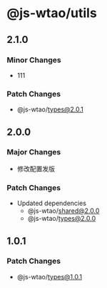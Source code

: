 # @js-wtao/utils

## 2.1.0

### Minor Changes

- 111

### Patch Changes

- @js-wtao/types@2.0.1

## 2.0.0

### Major Changes

- 修改配置发版

### Patch Changes

- Updated dependencies
  - @js-wtao/shared@2.0.0
  - @js-wtao/types@2.0.0

## 1.0.1

### Patch Changes

- @js-wtao/types@1.0.1

